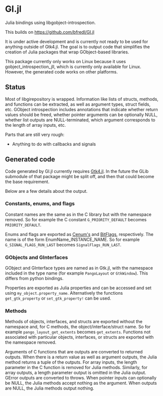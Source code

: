 GI.jl
======

Julia bindings using libgobject-introspection.

This builds on https://github.com/bfredl/GI.jl

It is under active development and is currently not ready to be used for anything
outside of Gtk4.jl. The goal is to output code that simplifies the creation of
Julia packages that wrap GObject-based libraries.

This package currently only works on Linux because it uses gobject_introspection_jll,
which is currently only available for Linux. However, the generated code works on
other platforms.

## Status

Most of libgirepository is wrapped.
Information like lists of structs, methods, and functions can be extracted, as
well as argument types, struct fields, etc.
GObject introspection includes annotations that indicate whether return values
should be freed, whether pointer arguments can be optionally NULL, whether list
outputs are NULL-terminated, which argument corresponds to the length of array
inputs, etc.

Parts that are still very rough:

* Anything to do with callbacks and signals

## Generated code

Code generated by GI.jl currently requires [Gtk4.jl](https://github.com/JuliaGtk/Gtk4.jl).
In the future the GLib submodule of that package might be split off, and then
that could become the base requirement.

Below are a few details about the output.

### Constants, enums, and flags

Constant names are the same as in the C library but with the namespace removed.
So for example the C constant `G_PRIORITY_DEFAULT` becomes `PRIORITY_DEFAULT`.

Enums and flags are exported as [Cenum's](https://github.com/JuliaInterop/CEnum.jl)
and [BitFlags](https://github.com/jmert/BitFlags.jl), respectively. The name is
of the form EnumName_INSTANCE_NAME. So for example `G_SIGNAL_FLAGS_RUN_LAST`
becomes `SignalFlags_RUN_LAST`.

### GObjects and GInterfaces

GObject and GInterface types are named as in Gtk.jl, with the namespace
included in the type name (for example `PangoLayout` or `GtkWindow`). This differs
from python bindings.

Properties are exported as Julia properties and can be accessed and set using
`my_object.property_name`. Alternatively the functions `get_gtk_property` or
`set_gtk_property!` can be used.

### Methods

Methods of objects, interfaces, and structs are exported without the namespace
and, for C methods, the object/interface/struct name. So for example `pango_layout_get_extents`
becomes `get_extents`. Functions not associated with particular objects, interfaces, or structs are
exported with the namespace removed.

Arguments of C functions that are outputs are converted to returned outputs. When there
is a return value as well as argument outputs, the Julia method returns a tuple of the
outputs. For array inputs, the length parameter in the C function is removed for
Julia methods. Similarly, for array outputs, a length parameter output is
omitted in the Julia output. GError outputs are converted to throws. When pointer
inputs can optionally be NULL, the Julia methods accept nothing as the argument.
When outputs are NULL, the Julia methods output nothing.
